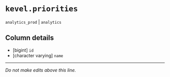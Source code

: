 # `kevel.priorities`
`analytics_prod` | `analytics`

## Column details
* [bigint]    `id`
* [character varying] `name`

-------------------------------------------------------------------------------
*Do not make edits above this line.*
